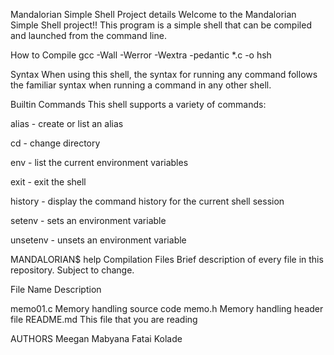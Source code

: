 Mandalorian Simple Shell
Project details
Welcome to the Mandalorian Simple Shell project!! This program is a simple shell that can be compiled and launched from the command line.

How to Compile
gcc -Wall -Werror -Wextra -pedantic *.c -o hsh

Syntax
When using this shell, the syntax for running any command follows the familiar syntax when running a command in any other shell.

Builtin Commands
This shell supports a variety of commands:

alias - create or list an alias

cd - change directory

env - list the current environment variables

exit - exit the shell

history - display the command history for the current shell session

setenv - sets an environment variable

unsetenv - unsets an environment variable

MANDALORIAN$ help <builtin command>
Compilation
Files
Brief description of every file in this repository. Subject to change.

File Name	Description

memo01.c	Memory handling source code
memo.h	Memory handling header file
README.md	This file that you are reading

AUTHORS
Meegan Mabyana
Fatai Kolade
